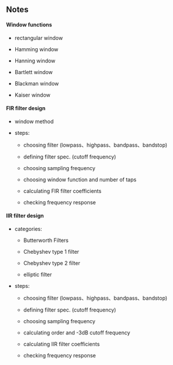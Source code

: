 ## Notes

#### Window functions

- rectangular window

- Hamming window

- Hanning window

- Bartlett window

- Blackman window

- Kaiser window

#### FIR filter design

- window method

- steps:

  - choosing filter (lowpass、highpass、bandpass、bandstop)
  
  - defining filter spec. (cutoff frequency)
  
  - choosing sampling frequency
  
  - choosing window function and number of taps
  
  - calculating FIR filter coefficients
  
  - checking frequency response

#### IIR filter design

- categories: 

  - Butterworth Filters

  - Chebyshev type 1 filter

  - Chebyshev type 2 filter

  - elliptic filter
  
- steps: 

  - choosing filter (lowpass、highpass、bandpass、bandstop)
  
  - defining filter spec. (cutoff frequency)
  
  - choosing sampling frequency
  
  - calculating order and -3dB cutoff frequency
  
  - calculating IIR filter coefficients
  
  - checking frequency response
  

